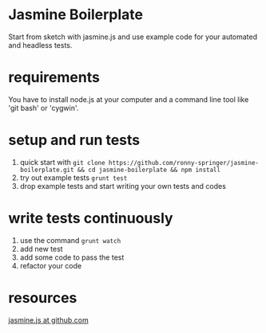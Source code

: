 Jasmine Boilerplate
===================
Start from sketch with jasmine.js and use example code for your automated and headless tests.

# requirements
You have to install node.js at your computer and a command line tool like 'git bash' or 'cygwin'.

# setup and run tests
1. quick start with `git clone https://github.com/ronny-springer/jasmine-boilerplate.git && cd jasmine-boilerplate && npm install`
2. try out example tests `grunt test`
3. drop example tests and start writing your own tests and codes

# write tests continuously
1. use the command `grunt watch`
2. add new test
3. add some code to pass the test
4. refactor your code

# resources
[jasmine.js at github.com](https://github.com/pivotal/jasmine)